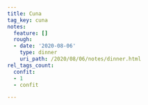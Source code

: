 ```yaml
---
title: Cuna
tag_key: cuna
notes:
  feature: []
  rough:
  - date: '2020-08-06'
    type: dinner
    uri_path: /2020/08/06/notes/dinner.html
rel_tags_count:
  confit:
  - 1
  - confit

---
```

